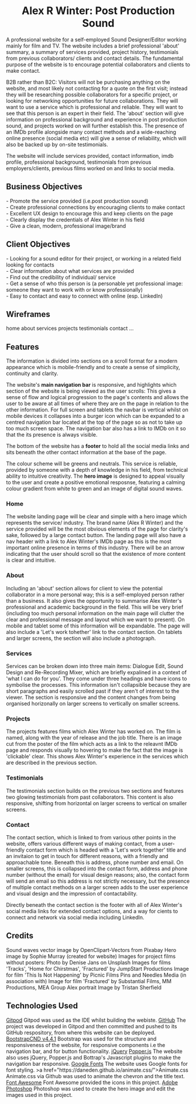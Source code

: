 
<h1 align="center">Alex R Winter: Post Production Sound</h1>

<p>A professional website for a self-employed Sound Designer/Editor working mainly for film and TV.
The website includes a brief professional 'about' summary, a summary of services provided, project history, testimonials from previous collaborators/ clients and contact details.
The fundamental purpose of the website is to encourage potential collaborators and clients to make contact.</p>

<p>B2B rather than B2C: Visitors will not be purchasing anything on the website, and most likely not contacting for a quote on the first visit; instead they will be researching possible collaborators for a specific project, or looking for networking opportunities for future collaborations. They will want to use a service which is professional and reliable. They will want to see that this person is an expert in their field. The 'about' section will give information on professional background and experience in post production sound, and projects worked on will further establish this. The presence of an IMDb profile alongside many contact methods and a wide-reaching online presence (social media etc) will give a sense of reliability, which will also be backed up by on-site testimonials.</p>
<p>The website will include services provided, contact information, imdb profile, professional background, testimonials from previous employers/clients, previous films worked on and links to social media.</p>

<h2>Business Objectives</h2>
- Promote the service provided (i.e.post production sound)<br>
- Create professional connections by encouraging clients to make contact <br>
- Excellent UX design to encourage this and keep clients on the page<br>
- Clearly display the credentials of Alex Winter in his field<br>
- Give a clean, modern, professional image/brand<br>

<h2>Client Objectives</h2>
- Looking for a sound editor for their project, or working in a related field looking for contacts<br>
- Clear information about what services are provided<br>
- Find out the credibility of individual/ service<br>
- Get a sense of who this person is (a personable yet professional image: someone they want to work with or know professionally)<br>
- Easy to contact and easy to connect with online (esp. LinkedIn)<br>

<h2>Wireframes</h2>
home
about
services
projects
testimonials
contact
...


<h2>Features</h2>
<p>The information is divided into sections on a scroll format for a modern appearance which is mobile-friendly and to create a sense of simplicity, continuity and clarity.</p>
<p>The website's <strong>main navigation bar</strong> is responsive, and highlights which section of the website is being viewed as the user scrolls: This gives a sense of flow and logical progression to the page's contents and allows the user to be aware at all times of where they are on the page in relation to the other information. For full screen and tablets the navbar is vertical whilst on mobile devices it collapses into a burger icon which can be expanded to a centred navigation bar located at the top of the page so as not to take up too much screen space. The navigation bar also has a link to IMDb on it so that the its presence is always visible.</p>
<p>The bottom of the website has a <strong>footer</strong> to hold all the social media links and sits beneath the other contact information at the base of the page.</p>
<p>The colour scheme will be greens and neutrals. This service is reliable, provided by someone with a depth of knowledge in his field, from technical ability to intuitive creativity. The <strong>hero image</strong> is designed to appeal visually to the user and create a positive emotional resposnse, featuring a calming colour gradient from white to green and an image of digital sound waves.</p>

<h3>Home</h3>
<p>The website landing page will be clear and simple with a hero image which represents the service/ industry. The brand name (Alex R Winter) and the service provided will be the most obvious elements of the page for clarity's sake, followed by a large contact button. The landing page will also have a nav header with a link to Alex Winter's IMDb page as this is the most important online presence in terms of this industry. There will be an arrow indicating that the user should scroll so that the existence of more content is clear and intuitive.</p>

<h3>About</h3>
<p>Including an 'about' section allows for client to view the potential collaborator in a more personal way; this is a self-employed person rather than a business. It also gives the opportunity to summarise Alex Winter's professional and academic background in the field. This will be very brief (including too much personal information on the main page will clutter the clear and professional message and layout which we want to present). On mobile and tablet some of this information will be expandable. The page will also include a 'Let's work tohether' link to the contact section. On tablets and larger screens, the section will also include a photograph.</p>

<h3>Services</h3>
<p>Services can be broken down into three main items: Dialogue Edit, Sound Design and Re-Recording Mixer, which are briefly expalined in a context of 'what I can do for you'. They come under three headings and have icons to symbolise the processes. This information isn't collapsible because they are short paragraphs and easily scrolled past if they aren't of interest to the viewer. The section is responsive and the content changes from being organised horizonally on larger screens to vertically on smaller screens.</p>

<h3>Projects</h3>
<p>The projects features films which Alex Winter has worked on. The film is named, along with the year of release and the job title. There is an image cut from the poster of the film which acts as a link to the releavnt IMDb page and responds visually to hovering to make the fact that the image is 'clickable' clear. This shows Alex Winter's experience in the services which are described in the previous section.</p>

<h3>Testimonials</h3>
<p>The testimonials section builds on the previous two sections and features two glowing testimonials from past collaborators. This content is also responsive, shifting from horizontal on larger screens to vertical on smaller screens.</p>

<h3>Contact</h3>
<p>The contact section, which is linked to from various other points in the website, offers various different ways of making contact, from a user-friendly contact form which is headed with a 'Let's work together' title and an invitaion to get in touch for different reasons, with a friendly and approachable tone. Beneath this is address, phone number and email. On smaller screens, this is collapsed into the contact form, address and phone number (without the email) for visual design reasons; also, the contact form will send an email so this address is not strictly necessary, but the presence of multiple contact methods on a larger screen adds to the user experience and visual design and the impression of contactability.</p>
<p>Directly beneath the contact section is the footer with all of Alex Winter's social media links for extended contact options, and a way for cients to connect and network via social media including LinkedIn.</p>


<h2>Credits</h2>
Sound waves vector image by OpenClipart-Vectors from Pixabay
Hero image by Sophie Murray (created for website)
Images for project films without posters: Photo by Denise Jans on Unsplash
Images for films 'Tracks', 'Home for Chirstmas', 'Fractured' by JumpStart Productions
Image for film 'This Is Not Happening' by Picnic Films Pins and Needles Media (in association with)
Image for film 'Fractured' by Substantial Films, MM Productions, MEA Group
Alex portrait Image by Tristan Sherfield

<h2>Technologies Used</h2>
<a href="www.gitpod.io">Gitpod</a> Gitpod was used as the IDE whilst building the webiste.
<a href="www.github.com">GitHub</a> The project was developed in Gitpod and then committed and pushed to its GitHub respository, from where this website can be deployed.
<a href="https://www.bootstrapcdn.com/">BootstrapCND v4.4.1</a> Bootstrap was used for the structure and responsiveness of the website, for responsive components i.e the navigation bar, and for button functionality.
<a href="https://jquery.com/">jQuery</a>
<a href="https://popper.js.org/">Popper.js</a> The website also uses jQuery, Popper.js and Bottrap's Javascript plugins to make the navigation bar responsive.
<a href="https://fonts.google.com/">Google Fonts</a> The website uses Google fonts for font styling.
>a href="https://daneden.github.io/animate.css/">Animate.css</a> Animate.css via Github was used to animate the chevron and the title text. 
<a href="https://fontawesome.com/">Font Awesome</a> Font Awesome provided the icons in this project.
<a href="https://www.photoshop.com/en">Adobe Photoshop</a> Photoshop was used to create the hero image and edit the images used in this project.
